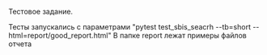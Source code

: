Тестовое задание.

Тесты запускались с параметрами "pytest test_sbis_seacrh --tb=short --html=report/good_report.html"
В папке report лежат примеры файлов отчета

